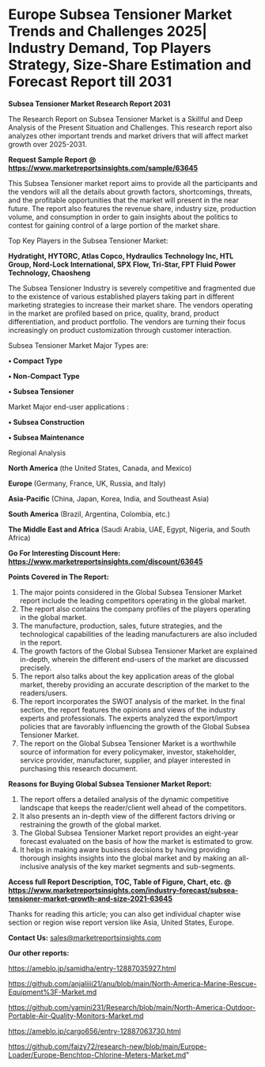 # Europe Subsea Tensioner Market Trends and Challenges 2025| Industry Demand, Top Players Strategy, Size-Share Estimation and Forecast Report till 2031

<strong>Subsea Tensioner Market Research Report 2031</strong>

The Research Report on Subsea Tensioner Market is a Skillful and Deep Analysis of the Present Situation and Challenges. This research report also analyzes other important trends and market drivers that will affect market growth over 2025-2031.

<strong>Request Sample Report @ <a href=https://www.marketreportsinsights.com/sample/63645>https://www.marketreportsinsights.com/sample/63645</a></strong>

This Subsea Tensioner market report aims to provide all the participants and the vendors will all the details about growth factors, shortcomings, threats, and the profitable opportunities that the market will present in the near future. The report also features the revenue share, industry size, production volume, and consumption in order to gain insights about the politics to contest for gaining control of a large portion of the market share.

Top Key Players in the Subsea Tensioner Market:

<strong>Hydratight, HYTORC, Atlas Copco, Hydraulics Technology Inc, HTL Group, Nord-Lock International, SPX Flow, Tri-Star, FPT Fluid Power Technology, Chaosheng</strong>

The Subsea Tensioner Industry is severely competitive and fragmented due to the existence of various established players taking part in different marketing strategies to increase their market share. The vendors operating in the market are profiled based on price, quality, brand, product differentiation, and product portfolio. The vendors are turning their focus increasingly on product customization through customer interaction.

Subsea Tensioner Market Major Types are:

<strong>• Compact Type

• Non-Compact Type

• Subsea Tensioner</strong>

Market Major end-user applications :

<strong>• Subsea Construction

• Subsea Maintenance</strong>

Regional Analysis

</u><strong><b>North America</b></strong> (the United States, Canada, and Mexico)

<strong><b>Europe </b></strong>(Germany, France, UK, Russia, and Italy)

<strong><b>Asia-Pacific</b></strong> (China, Japan, Korea, India, and Southeast Asia)

<strong><b>South America</b></strong> (Brazil, Argentina, Colombia, etc.)

<strong><b>The Middle East and Africa</b></strong> (Saudi Arabia, UAE, Egypt, Nigeria, and South Africa)

<strong>Go For Interesting Discount Here: <a href=https://www.marketreportsinsights.com/discount/63645>https://www.marketreportsinsights.com/discount/63645</a></strong>

<strong>Points Covered in The Report:</strong>
<ol>
  <li>The major points considered in the Global Subsea Tensioner Market report include the leading competitors operating in the global market.</li>
  <li>The report also contains the company profiles of the players operating in the global market.</li>
  <li>The manufacture, production, sales, future strategies, and the technological capabilities of the leading manufacturers are also included in the report.</li>
  <li>The growth factors of the Global Subsea Tensioner Market are explained in-depth, wherein the different end-users of the market are discussed precisely.</li>
  <li>The report also talks about the key application areas of the global market, thereby providing an accurate description of the market to the readers/users.</li>
  <li>The report incorporates the SWOT analysis of the market. In the final section, the report features the opinions and views of the industry experts and professionals. The experts analyzed the export/import policies that are favorably influencing the growth of the Global Subsea Tensioner Market.</li>
  <li>The report on the Global Subsea Tensioner Market is a worthwhile source of information for every policymaker, investor, stakeholder, service provider, manufacturer, supplier, and player interested in purchasing this research document.</li>
</ol>
<strong>Reasons for Buying Global Subsea Tensioner Market Report:</strong>

<ol>
  <li>The report offers a detailed analysis of the dynamic competitive landscape that keeps the reader/client well ahead of the competitors.</li>
  <li>It also presents an in-depth view of the different factors driving or restraining the growth of the global market.</li>
  <li>The Global Subsea Tensioner Market report provides an eight-year forecast evaluated on the basis of how the market is estimated to grow.</li>
  <li>It helps in making aware business decisions by having providing thorough insights insights into the global market and by making an all-inclusive analysis of the key market segments and sub-segments.</li>
</ol>
<strong>Access full Report Description, TOC, Table of Figure, Chart, etc. @ <a href=https://www.marketreportsinsights.com/industry-forecast/subsea-tensioner-market-growth-and-size-2021-63645>https://www.marketreportsinsights.com/industry-forecast/subsea-tensioner-market-growth-and-size-2021-63645</a></strong>


Thanks for reading this article; you can also get individual chapter wise section or region wise report version like Asia, United States, Europe.

<strong>Contact Us:</strong>
sales@marketreportsinsights.com

<strong>Our other reports:</strong>

<a href=https://ameblo.jp/samidha/entry-12887035927.html>https://ameblo.jp/samidha/entry-12887035927.html</a>

<a href=https://github.com/anjaliiii21/anu/blob/main/North-America-Marine-Rescue-Equipment%3F-Market.md>https://github.com/anjaliiii21/anu/blob/main/North-America-Marine-Rescue-Equipment%3F-Market.md</a>

<a href=https://github.com/yamini231/Research/blob/main/North-America-Outdoor-Portable-Air-Quality-Monitors-Market.md>https://github.com/yamini231/Research/blob/main/North-America-Outdoor-Portable-Air-Quality-Monitors-Market.md</a>

<a href=https://ameblo.jp/cargo656/entry-12887063730.html>https://ameblo.jp/cargo656/entry-12887063730.html</a>

<a href=https://github.com/faizy72/research-new/blob/main/Europe-Loader/Europe-Benchtop-Chlorine-Meters-Market.md>https://github.com/faizy72/research-new/blob/main/Europe-Loader/Europe-Benchtop-Chlorine-Meters-Market.md</a>"
